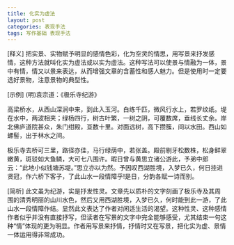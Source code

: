 ```yaml
---
title: 化实为虚法
layout: post
categories: 表现手法
tags: 写作基础 表现手法
---
```


[释义] 把实景、实物赋予明显的感情色彩，化为空灵的情思，用写景来抒发感情，这种方法就叫化实为虚法或以实为虚法。这种写法可以使景与情融为一体，景中有情，情又以景来表达，从而增强文章的含蓄性和感人魅力。但是使用时一定要选好景物，注意景物的典型性。

[示例] (明)袁宗道：《极乐寺纪游》

高梁桥水，从西山深涧中来，到此入玉河。白练千匹，微风行水上，若罗纹纸。堤在水中，两波相夹；绿杨四行，树古叶繁，一树之阴，可覆数席，垂线长丈余。岸北佛庐道院甚众，朱门绀殿，亘数十里。对面远树，高下攒簇，间以水田。西山如螺髻，出于林水之间。

极乐寺去桥可三里，路径亦佳，马行绿荫中，若张盖。殿前剔牙松数株，松身鲜翠嫩黄，斑驳如大鱼鳞，大可七八围许。暇日曾与黄思立诸公游此，予弟中郎云：“此地小似钱塘苏堤。”思立亦以为然。予因叹西湖胜境，入梦已久，何日挂进贤冠，作六桥下客子，了此山水一段情障乎!是日，分韵各赋一诗而别。

[简析] 此文虽为纪游，实是抒发性灵。文章先以质朴的文字刻画了极乐寺及其周围的清秀明丽的山川水色，然后又用西湖胜境，入梦已久，何时能到此一游，了此山水一段情障作结。显然此文表达了作者对闲适生活的渴望。这种性灵、这种感情作者似乎并没有直接抒写，但读者在写景的文字中完全能够感受，尤其结束一句这种“情”体现的更为明显。作者用写景来抒情，抒情时又在写景，把化实为虚、景情一体运用得非常成功。 